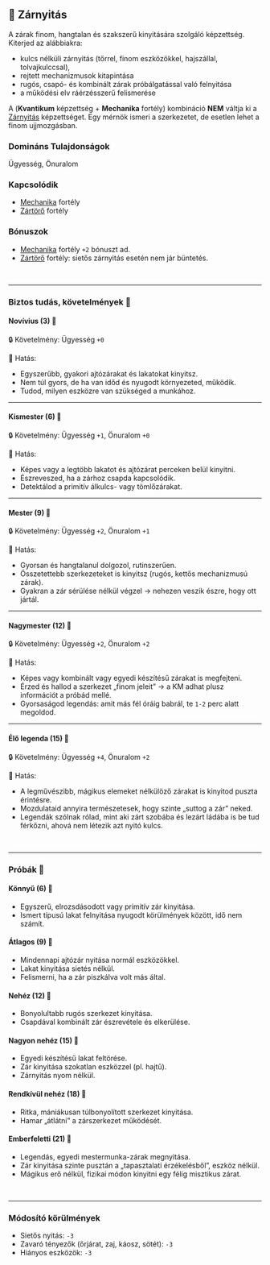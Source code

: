 ## 🔵 Zárnyitás

A zárak finom, hangtalan és szakszerű kinyitására szolgáló képzettség.  
Kiterjed az alábbiakra:
- kulcs nélküli zárnyitás (tőrrel, finom eszközökkel, hajszállal, tolvajkulccsal),
- rejtett mechanizmusok kitapintása
- rugós, csapó- és kombinált zárak próbálgatással való felnyitása
- a működési elv ráérzésszerű felismerése

A (**Kvantikum** képzettség + **Mechanika** fortély) kombináció **NEM** váltja ki a [Zárnyitás](zarnyitas.md) képzettséget. Egy mérnök ismeri a szerkezetet, de esetlen lehet a finom ujjmozgásban.

### Domináns Tulajdonságok

Ügyesség, Önuralom

### Kapcsolódik

- [Mechanika](../fortelyok.altalanos/mechanika.md) fortély
- [Zártörő](../fortelyok.altalanos/zartoro.md) fortély

### Bónuszok

- [Mechanika](../fortelyok.altalanos/mechanika.md) fortély `+2` bónuszt ad.
- [Zártörő](../fortelyok.altalanos/zartoro.md) fortély: sietős zárnyitás esetén nem jár büntetés.

<br />

---
### Biztos tudás, követelmények 📖

#### Novívius (3) 📖

🔒 Követelmény: Ügyesség `+0`

🌟 Hatás:
- Egyszerűbb, gyakori ajtózárakat és lakatokat kinyitsz.
- Nem túl gyors, de ha van időd és nyugodt környezeted, működik.
- Tudod, milyen eszközre van szükséged a munkához.

---
#### Kismester (6) 📖

🔒 Követelmény: Ügyesség `+1`, Önuralom `+0`

🌟 Hatás:
- Képes vagy a legtöbb lakatot és ajtózárat perceken belül kinyitni.
- Észreveszed, ha a zárhoz csapda kapcsolódik.
- Detektálod a primitív álkulcs- vagy tömlőzárakat.

---
#### Mester (9) 📖

🔒 Követelmény: Ügyesség `+2`, Önuralom `+1`

🌟 Hatás:
- Gyorsan és hangtalanul dolgozol, rutinszerűen.
- Összetettebb szerkezeteket is kinyitsz (rugós, kettős mechanizmusú zárak).
- Gyakran a zár sérülése nélkül végzel → nehezen veszik észre, hogy ott jártál.

---
#### Nagymester (12) 📖

🔒 Követelmény: Ügyesség `+2`, Önuralom `+2`

🌟 Hatás:
- Képes vagy kombinált vagy egyedi készítésű zárakat is megfejteni.
- Érzed és hallod a szerkezet „finom jeleit” → a KM adhat plusz információt a próbád mellé.
- Gyorsaságod legendás: amit más fél óráig babrál, te `1-2` perc alatt megoldod.

---
#### Élő legenda (15) 📖

🔒 Követelmény: Ügyesség `+4`, Önuralom `+2`

🌟 Hatás:
- A legművészibb, mágikus elemeket nélkülöző zárakat is kinyitod puszta érintésre.
- Mozdulataid annyira természetesek, hogy szinte „suttog a zár” neked.
- Legendák szólnak rólad, mint aki zárt szobába és lezárt ládába is be tud férkőzni, ahová nem létezik azt nyitó kulcs.

<br />

---
### Próbák 🎲

#### Könnyű (6) 🎲 

- Egyszerű, elrozsdásodott vagy primitív zár kinyitása.
- Ismert típusú lakat felnyitása nyugodt körülmények között, idő nem számít.

#### Átlagos (9) 🎲 

- Mindennapi ajtózár nyitása normál eszközökkel.
- Lakat kinyitása sietés nélkül.
- Felismerni, ha a zár piszkálva volt más által.

#### Nehéz (12) 🎲 

- Bonyolultabb rugós szerkezet kinyitása.
- Csapdával kombinált zár észrevétele és elkerülése.

#### Nagyon nehéz (15) 🎲 

- Egyedi készítésű lakat feltörése.
- Zár kinyitása szokatlan eszközzel (pl. hajtű).
- Zárnyitás nyom nélkül.

#### Rendkívül nehéz (18) 🎲 

- Ritka, mániákusan túlbonyolított szerkezet kinyitása.
- Hamar „átlátni” a zárszerkezet működését.

#### Emberfeletti (21) 🎲 

- Legendás, egyedi mestermunka-zárak megnyitása.
- Zár kinyitása szinte pusztán a „tapasztalati érzékelésből”, eszköz nélkül.
- Mágikus erő nélkül, fizikai módon kinyitni egy félig misztikus zárat.

<br />

---
### Módosító körülmények

- Sietős nyitás: `-3`
- Zavaró tényezők (őrjárat, zaj, káosz, sötét): `-3`
- Hiányos eszközök: `-3`
